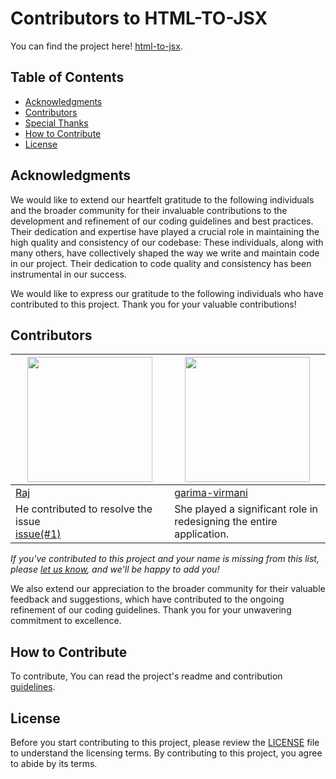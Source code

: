 # Contributors to HTML-TO-JSX

You can find the project here! [html-to-jsx](https://pythonpioneer.github.io/html-to-jsx/).


## Table of Contents

- [Acknowledgments](#acknowledgments)
- [Contributors](#contributors)
- [Special Thanks](#special-thanks)
- [How to Contribute](#how-to-contribute)
- [License](#license)


## Acknowledgments

We would like to extend our heartfelt gratitude to the following individuals and the broader community for their invaluable contributions to the development and refinement of our coding guidelines and best practices. Their dedication and expertise have played a crucial role in maintaining the high quality and consistency of our codebase:
These individuals, along with many others, have collectively shaped the way we write and maintain code in our project. Their dedication to code quality and consistency has been instrumental in our success.

We would like to express our gratitude to the following individuals who have contributed to this project. Thank you for your valuable contributions!


## Contributors

| <img src="https://avatars.githubusercontent.com/u/87857226?v=4" width="200" height="200"> | <img src="https://avatars.githubusercontent.com/u/110678882?v=4" width="200" height="200"> |
|---|---|
| [Raj](https://github.com/Axxi3) | [garima-virmani](https://github.com/garima-virmani) |
| He contributed to resolve the issue <br> [issue(#1)](https://github.com/pythonpioneer/html-to-jsx/issues/1) | She played a significant role in <br>redesigning the entire application. |

*If you've contributed to this project and your name is missing from this list, please [let us know](mailto:kumarhritiksinha@gmail.com), and we'll be happy to add you!*

We also extend our appreciation to the broader community for their valuable feedback and suggestions, which have contributed to the ongoing refinement of our coding guidelines.
Thank you for your unwavering commitment to excellence.


## How to Contribute

To contribute, You can read the project's readme and contribution [guidelines](https://github.com/pythonpioneer/pythonpioneer/blob/main/guidelines/CONTRIBUTING.md).


## License

Before you start contributing to this project, please review the [LICENSE](https://github.com/pythonpioneer/html-to-jsx/blob/jsx-converter/LICENSE) file to understand the licensing terms. By contributing to this project, you agree to abide by its terms.

